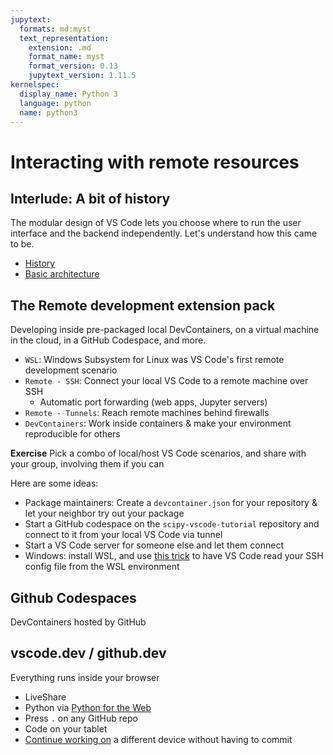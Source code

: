 ```yaml
---
jupytext:
  formats: md:myst
  text_representation:
    extension: .md
    format_name: myst
    format_version: 0.13
    jupytext_version: 1.11.5
kernelspec:
  display_name: Python 3
  language: python
  name: python3
---
```


# Interacting with remote resources

## Interlude: A bit of history

The modular design of VS Code lets you choose where to run the user interface and the backend independently. Let's understand how this came to be.

- [History](history.md)
- [Basic architecture](architecture.md)

## The Remote development extension pack
Developing inside pre-packaged local DevContainers, on a virtual machine in the cloud, in a GitHub Codespace, and more.

- `WSL`: Windows Subsystem for Linux was VS Code's first remote development scenario
- `Remote - SSH`: Connect your local VS Code to a remote machine over SSH
  - Automatic port forwarding (web apps, Jupyter servers)
- `Remote - Tunnels`: Reach remote machines behind firewalls
- `DevContainers`: Work inside containers & make your environment reproducible for others

**Exercise**
Pick a combo of local/host VS Code scenarios, and share with your group, involving them if you can

Here are some ideas:
- Package maintainers: Create a `devcontainer.json` for your repository & let your neighbor try out your package
- Start a GitHub codespace on the `scipy-vscode-tutorial` repository and connect to it from your local VS Code via tunnel
- Start a VS Code server for someone else and let them connect
- Windows: install WSL, and use [this trick](https://stackoverflow.com/questions/60150466/can-i-ssh-from-wsl-in-visual-studio-code/66048792#66048792) to have VS Code read your SSH config file from the WSL environment

## Github Codespaces

DevContainers hosted by GitHub

## vscode.dev / github.dev
Everything runs inside your browser

- LiveShare
- Python via [Python for the Web](https://code.visualstudio.com/docs/python/python-web)
- Press `.` on any GitHub repo
- Code on your tablet
- [Continue working on](https://code.visualstudio.com/docs/editor/vscode-web#_continue-working-in-a-different-environment) a different device without having to commit

